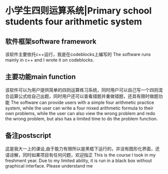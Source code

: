 # 小学生四则运算系统|Primary school students four arithmetic system
## 软件框架software framework
  该软件主要依托c++运行，我是在codeblocks上编写的
  The software runs mainly in c++ and I wrote it on codeblocks.
## 主要功能main function
  该软件可以为用户提供简单的四则运算练习系统，同时用户可以自己写一个四则混合运算公式给自己出题，同时用户还可以查看错题并重做错题，还具有限时做题功能
  The software can provide users with a simple four arithmetic practice system, while the user can write a four mixed arithmetic formula to their own problems,
  while the user can also view the wrong problem and redo the wrong problem, but also has a limited time to do the problem function.
## 备注postscript
  这是我大一上的课设,由于能力有限所以是黑框下运行的，并没有图形化界面，还请谅解，同时如果项目有任何问题，欢迎指正
  This is the course I took in my freshment year. Due to my limited ability, it is run in a black box without graphical interface. Please understand me

